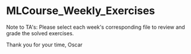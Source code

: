 # MLCourse_Weekly_Exercises


Note to TA's:
Please select each week's corresponding file to review and grade the solved exercises.

Thank you for your time, 
Oscar
